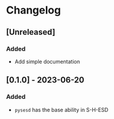 # Changelog


## [Unreleased]

### Added
- Add simple documentation


## [0.1.0] - 2023-06-20

### Added
- `pysesd` has the base ability in S-H-ESD
